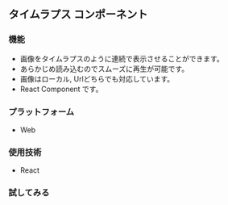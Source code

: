 ## タイムラプス コンポーネント

### 機能
- 画像をタイムラプスのように連続で表示させることができます。
- あらかじめ読み込むのでスムーズに再生が可能です。
- 画像はローカル, Urlどちらでも対応しています。
- React Component です。

### プラットフォーム
- Web

### 使用技術
- React

### 試してみる
